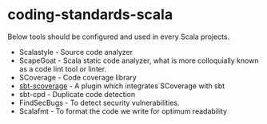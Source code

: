 # coding-standards-scala

Below tools should be configured and used in every Scala projects.

- Scalastyle - Source code analyzer
- ScapeGoat - Scala static code analyzer, what is more colloquially known as a code lint tool or linter.
- SCoverage - Code coverage library
- [sbt-scoverage](https://github.com/scoverage/sbt-scoverage) - A plugin which integrates SCoverage with sbt
- sbt-cpd - Duplicate code detection
- FindSecBugs - To detect security vulnerabilities.  
- Scalafmt - To format the code we write for optimum readability